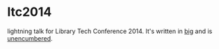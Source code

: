 ltc2014
=======
lightning talk for Library Tech Conference 2014. It's written in [big](https://github.com/tmcw/big) and is [unencumbered](http://unlicense.org/).
